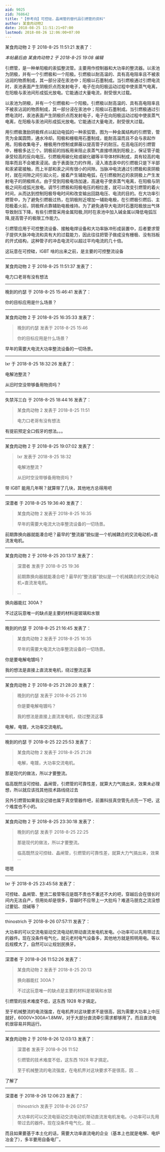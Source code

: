 ```yaml
---
aid: 9025
zid: 768642
title: "【参考向】可控硅，晶闸管的替代品引燃管的资料"
author: 某食肉动物2
date: 2018-08-25 11:51:21+07:00
lastmod: 2018-08-26 12:06:00+07:00
---
```


某食肉动物 2 于 2018-8-25 11:51:21 发表了：

_本帖最后由 某食肉动物 2 于 2018-8-25 19:08 编辑_

引燃管，是一种单阳极的汞弧整流管。主要用作控制器和大功率的整流器。以汞池为阴极，并有一个引燃极和一个阳极。引燃极以耐高温的、具有高电阻率且不被汞沾润的物质制成，其一部分浸在汞池中；阳极以石墨制成。当引燃极通过引燃电流时，汞池表面产生阴极炽点而发射电子，电子在向阳极运动过程中使汞蒸气电离，在阳极与汞池间形成弧光放电。它能通过大量电流，耐受很大过载。

以汞池为阴极，并有一个引燃极和一个阳极。引燃极以耐高温的、具有高电阻率且不被汞沾润的物质制成，其一部分浸在汞池中；阳极以石墨制成。当引燃极通过引燃电流时，汞池表面产生阴极炽点而发射电子，电子在向阳极运动过程中使汞蒸气电离，在阳极与汞池间形成弧光放电。它能通过大量电流，耐受很大过载。

用引燃极激励阴极辉点以起动电弧的一种汞弧管。图为一种金属结构的引燃管，管壳为金属圆筒，通水冷却。阳极和栅极用石墨制成，能耐高温而且不会与汞起作用。阳极收集电子，栅极用作控制或屏蔽以提高管子的耐压。在高电压的引燃管中，栅极多达三个。阴极前的挡板用来阻止汞蒸气直接喷溅到阳极上，保证管子能承受较高的反向电压。引燃极用碳化硅或碳化硼等半导体材料制成，具有较高的电阻率而且不会被汞浸润。由于表面张力的作用，浸入液态汞中的引燃极只是下半部和汞紧密接触，而上半部和汞之间有很小的间隙。当脉冲电流通过引燃极和汞阴极时，就在间隙之间引起火花，接着产生辅助电弧，在引燃极附近的汞阴极上产生发射电子的阴极辉点。由于受到阳极电场加速，高速电子使汞蒸气电离，在阳极与阴极之间形成弧光放电。调节引燃极和阳极电压的相位差，就可以改变引燃管的着火时间，从而达到控制阳极导电时间和改变输出回路电压、电流的目的。在大功率引燃管中，为了避免引燃极过热，在阴极附近增加一辅助电极，在引燃极引燃后、主阳极着火前，阴极辉点靠辅助电极维持。为了避免通导大电流时石墨阳极放出气体导致耐压下降，有些引燃管采用金属阳极,同时在汞池中加入碱金属以降低电弧压降,提高管子的极限工作能力。

引燃管应用于可控整流设备、接触电焊设备和大功率脉冲形成装置中，后者要求管子提供大脉冲电流和具有大的过载能力，因此往往把管子做成没有栅极、没有挡板的开式结构，这种管子的冲击电流可以超过平均电流的几十倍。

这玩意在可控硅，IGBT 啥的出来之前，是主要的可控整流设备

---

某食肉动物 2 于 2018-8-25 11:51:37 发表了：

电力口老哥有没有想法

---

晚到的约瑟 于 2018-8-25 15:46:41 发表了：

你的目标应用是什么场景？

---

某食肉动物 2 于 2018-8-25 16:35:33 发表了：

> 晚到的约瑟 发表于 2018-8-25 15:46
>
> 你的目标应用是什么场景？

早年的需要大电流大功率整流设备的一切场景。

---

lxr 于 2018-8-25 18:32:26 发表了：

电解池整流？

从旧时空没带够备用物资吗？

---

失禁泻三白 于 2018-8-25 18:44:16 发表了：

> 某食肉动物 2 发表于 2018-8-25 11:51
>
> 电力口老哥有没有想法

有提前预定全口假牙的想法。。。

---

某食肉动物 2 于 2018-8-25 19:07:02 发表了：

> lxr 发表于 2018-8-25 18:32
>
> 电解池整流？
>
> 从旧时空没带够备用物资吗？

带 IGBT 能用几年啊？就算带了几块，其他地方总得用吧

---

深潜者 于 2018-8-25 19:36:40 发表了：

> 某食肉动物 2 发表于 2018-8-25 16:35
>
> 早年的需要大电流大功率整流设备的一切场景。

前期靠换向器就能凑合吧？最早的“整流器”貌似是一个机械耦合的交流电动机+直流发电机。

---

某食肉动物 2 于 2018-8-25 20:13:17 发表了：

> 深潜者 发表于 2018-8-25 19:36
>
> 前期靠换向器就能凑合吧？最早的“整流器”貌似是一个机械耦合的交流电动机+直流发电机。
>
> ...

换向器能扛 300A？

不过这玩意唯一的缺点是主要的材料是玻璃和水银

---

晚到的约瑟 于 2018-8-25 21:16:45 发表了：

> 某食肉动物 2 发表于 2018-8-25 16:35
>
> 早年的需要大电流大功率整流设备的一切场景。

你是要电解电镀吗？

我的想法是直接上直流发电机，绕过整流这事

---

某食肉动物 2 于 2018-8-25 21:28:20 发表了：

> 晚到的约瑟 发表于 2018-8-25 21:16
>
> 你是要电解电镀吗？
>
> 我的想法是直接上直流发电机，绕过整流这事

电解，电镀，大功率交流电机。

---

晚到的约瑟 于 2018-8-25 22:25:53 发表了：

> 某食肉动物 2 发表于 2018-8-25 21:28
>
> 电解，电镀，大功率交流电机。

那是现代的做法，所以才要整流。

临高既然没可控硅、晶闸管，引燃管的可靠性差，就算大力气搞出来，效果未必理想，所以就应该找其他技术路线绕过去

另外引燃管如果我没记错也属于真空管器件吧，前置科技真空管先点亮一下吧，这个难度也不小的。

---

某食肉动物 2 于 2018-8-25 23:30:18 发表了：

> 晚到的约瑟 发表于 2018-8-25 22:25
>
> 那是现代的做法，所以才要整流。
>
> 临高既然没可控硅、晶闸管，引燃管的可靠性差，就算大力气搞出来，效果 ...

嗯嗯

---

lxr 于 2018-8-25 23:45:58 发表了：

可控硅、晶闸管、整流二极管等应是既不贵也不重还不大的吧，穿越后会在很长时间内无法自产，但用处却是很多，穿越时不应带上一大批吗？难道马朋克之流没想过要铝、烧碱等？

---

thinostrich 于 2018-8-26 07:57:11 发表了：

大功率的可以交流电驱动交流电动机带动直流发电机发电。小功率可以先用带过去的器件。现在没条件电气化，就元老村电气设备多，其他地方就是照明用电。等以后规模大了，自然可以让规划民换牙。

---

深潜者 于 2018-8-26 11:52:26 发表了：

> 某食肉动物 2 发表于 2018-8-25 20:13
>
> 换向器能扛 300A？
>
> 不过这玩意唯一的缺点是主要的材料是玻璃和水银

引燃管的技术难度不低，这东西 1928 年才搞定。

至于机械整流的电流强度，在电机界对这块要求不是很高，因为需要大功率上中压就好，6000V×300A=1.8MW，对于大部分直流牵引需求都够用了。而且直流电机很容易并网运行。

---

某食肉动物 2 于 2018-8-26 12:03:13 发表了：

> 深潜者 发表于 2018-8-26 11:52
>
> 引燃管的技术难度不低，这东西 1928 年才搞定。
>
> 至于机械整流的电流强度，在电机界对这块要求不是很高，因 ...

了解了

---

深潜者 于 2018-8-26 12:06:23 发表了：

> thinostrich 发表于 2018-8-26 07:57
>
> 大功率的可以交流电驱动交流电动机带动直流发电机发电。小功率可以先用带过去的器件。现在没条件电气化，就 ...

而且如果要基于本土化的话，需要大功率直流电的企业（基本上也就是电解、电炉冶金了），多半要用自备电厂。

---
